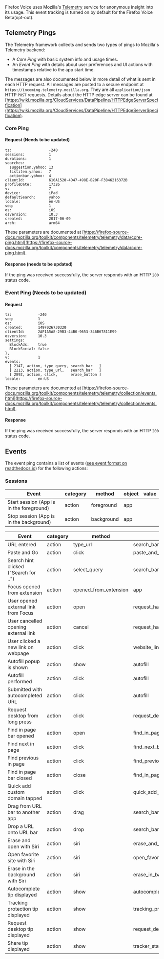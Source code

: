Firefox Voice uses Mozilla's [Telemetry](https://wiki.mozilla.org/Telemetry) service for anonymous insight into its usage. This event tracking is turned on by default for the Firefox Voice Beta(opt-out).

## Telemetry Pings

The Telemetry framework collects and sends two types of pings to Mozilla's Telemetry backend:

* A *Core Ping* with basic system info and usage times.
* An *Event Ping* with details about user preferences and UI actions with timestamps relative to the app start time.

The messages are also documented below in more detail of what is sent in each HTTP request. All messages are posted to a secure endpoint at `https://incoming.telemetry.mozilla.org`. They are all `application/json` HTTP `POST` requests. Details about the HTTP edge server can be found at [https://wiki.mozilla.org/CloudServices/DataPipeline/HTTPEdgeServerSpecification](https://wiki.mozilla.org/CloudServices/DataPipeline/HTTPEdgeServerSpecification).

### Core Ping

#### Request (Needs to be updated)

```
tz:                 -240
sessions:           1
durations:          1
searches:
  suggestion.yahoo: 13
  listitem.yahoo:   7
  actionbar.yahoo:  4
clientId:           610A1520-4D47-498E-B20F-F3B46216372B
profileDate:        17326
v:                  7
device:             iPad
defaultSearch:      yahoo
locale:             en-US
seq:                1
os:                 iOS
osversion:          10.3
created:            2017-06-09
arch:               arm64
```

These parameters are documented at [https://firefox-source-docs.mozilla.org/toolkit/components/telemetry/telemetry/data/core-ping.html](https://firefox-source-docs.mozilla.org/toolkit/components/telemetry/telemetry/data/core-ping.html).

#### Response (needs to be updated)

If the ping was received successfully, the server responds with an HTTP `200` status code.

### Event Ping (Needs to be updated)

#### Request

```
tz:            -240
seq:           1
os:            iOS
created:       1497026730320
clientId:      2AF1A5A8-29B3-44B0-9653-346B67811E99
osversion:     10.3
settings:
  BlockAds:    true
  BlockSocial: false
},
v:             1
events:
  [ 2147, action, type_query, search_bar   ]
  [ 2213, action, type_url,   search_bar   ]
  [ 2892, action, click,      erase_button ]
locale:        en-US
```

These parameters are documented at [https://firefox-source-docs.mozilla.org/toolkit/components/telemetry/telemetry/collection/events.html](https://firefox-source-docs.mozilla.org/toolkit/components/telemetry/telemetry/collection/events.html).

#### Response

If the ping was received successfully, the server responds with an HTTP `200` status code.

## Events

The event ping contains a list of events ([see event format on readthedocs.io](https://firefox-source-docs.mozilla.org/toolkit/components/telemetry/telemetry/collection/events.html)) for the following actions:

### Sessions

| Event                                    | category | method     | object | value  |
|------------------------------------------|----------|------------|--------|--------|
| Start session (App is in the foreground) | action   | foreground | app    |        |
| Stop session (App is in the background)  | action   | background | app    |        |


| Event                                  | category | method                | object          | value         | extras     |
|----------------------------------------|----------|-----------------------|-----------------|---------------|------------|
| URL entered                            | action   | type_url              | search_bar      |               |            |
| Paste and Go                           | action   | click                 | paste_and_go    |               |            |
| Search hint clicked ("Search for ..")  | action   | select_query          | search_bar      |               |            |
| Focus opened from extension            | action   | opened_from_extension | app             |               |            |
| User opened external link from Focus   | action   | open                  | request_handler | external link |            |
| User cancelled opening external link   | action   | cancel                | request_handler | external link |            |
| User clicked a new link on webpage     | action   | click                 | website_link    |               |            |
| Autofill popup is shown                | action   | show                  | autofill        |               |            |
| Autofill performed                     | action   | click                 | autofill        |               |            |
| Submitted with autocompleted URL       | action   | click                 | autofill        |               |			   |
| Request desktop from long press        | action   | click                 | request_desktop |               |            |
| Find in page bar opened                | action   | open                  | find_in_page_bar|               |            | 
| Find next in page                      | action   | click                 | find_next_button|               |            |
| Find previous in page                  | action   | click                 | find_previous_buttom|           |            |
| Find in page bar closed                | action   | close                 | find_in_page_bar|               |            |
| Quick add custom domain tapped         | action   | click                 | quick_add_custom_domain_button  |            |
| Drag from URL bar to another app       | action   | drag                  | search_bar      |               |            |
| Drop a URL onto URL bar                | action   | drop                  | search_bar      |               |            | 
| Erase and open with Siri               | action   | siri                  | erase_and_open  |               |            |
| Open favorite site with Siri           |  action  | siri                  | open_favorite_site |            |            |
| Erase in the background with Siri      | action   | siri                  | erase_in_background |           |            |
| Autocomplete tip displayed               | action   | show       | autocomplete_tip         |
| Tracking protection tip displayed        | action   | show       | tracking_protection_tip  |
| Request desktop tip displayed            | action   | show       | request_desktop_tip      |
| Share tip displayed                      | action   | show       | tracker_stats_share_button                |
